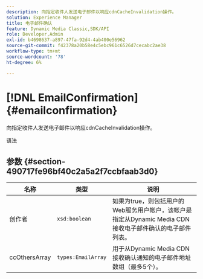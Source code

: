 ```yaml
---
description: 向指定收件人发送电子邮件以响应cdnCacheInvalidation操作。
solution: Experience Manager
title: 电子邮件确认
feature: Dynamic Media Classic,SDK/API
role: Developer,Admin
exl-id: b4698637-a897-47fa-92d4-4ab400e56962
source-git-commit: f42378a20b58e4c5ebc961c6526d7cecabc2ae38
workflow-type: tm+mt
source-wordcount: '78'
ht-degree: 6%

---
```


# [!DNL EmailConfirmation]{#emailconfirmation}

向指定收件人发送电子邮件以响应cdnCacheInvalidation操作。

语法

## 参数 {#section-490717fe96bf40c2a5a2f7ccbfaab3d0}

| 名称 | 类型 | 说明 |
|---|---|---|
| 创作者 | `xsd:boolean` | 如果为true，则包括用户的Web服务用户帐户，该帐户是指定从Dynamic Media CDN接收电子邮件确认的电子邮件列表。 |
| ccOthersArray | `types:EmailArray` | 用于从Dynamic Media CDN接收确认通知的电子邮件地址数组（最多5个）。 |
